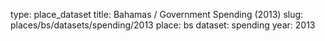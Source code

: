type: place_dataset
title: Bahamas / Government Spending (2013)
slug: places/bs/datasets/spending/2013
place: bs
dataset: spending
year: 2013
